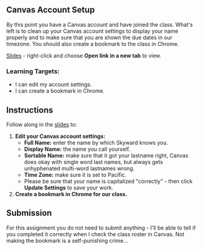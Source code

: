 [//]: # (<p><iframe src="https://douglasurner.github.io/Common/canvas/account-setup/" width="100%" height="666px"></iframe></p>)

## Canvas Account Setup

By this point you have a Canvas account and have joined the class. What's left is to clean up your Canvas account settings to display your name properly and to make sure that you are shown the due dates in our timezone. You should also create a bookmark to the class in Chrome.

[Slides][slides] - right-click and choose **Open link in a new tab** to view.

### Learning Targets:

* I can edit my account settings.
* I can create a bookmark in Chrome.

## Instructions

Follow along in the [slides][slides] to:

1. **Edit your Canvas account settings:**
   - **Full Name:** enter the name by which Skyward knows you.
   - **Display Name:** the name you call yourself.
   - **Sortable Name:** make sure that it got your lastname right, Canvas does okay with single word last names, but always gets unhyphenated multi-word lastnames wrong.
   - **Time Zone:** make sure it is set to Pacific.
   - Please be sure that your name is capitalized "correctly" - then click **Update Settings** to save your work.
1. **Create a bookmark in Chrome for our class.**

## Submission

For this assignment you do not need to submit anything - I'll be able to tell if you completed it correctly when I check the class roster in Canvas. Not making the bookmark is a self-punishing crime…

[slides]: https://docs.google.com/presentation/d/1spbB4-bNs-KhIUOPYvUkgesD35kexxJEyeQwNuFKWwo/edit?usp=sharing
